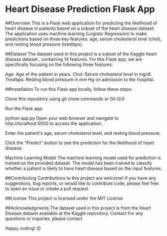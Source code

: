# Heart Disease Prediction Flask App

##Overview
This is a Flask web application for predicting the likelihood of heart disease in patients based on a subset of the heart disease dataset. The application uses machine learning (Logistic Regression) to make predictions based on three key features: age, serum cholesterol level (chol), and resting blood pressure (trestbps).

##Dataset
The dataset used in this project is a subset of the Kaggle heart disease dataset , containing 14 features. For this Flask app, we are specifically focusing on the following three features:

Age: Age of the patient in years.
Chol: Serum cholesterol level in mg/dl.
Trestbps: Resting blood pressure in mm Hg on admission to the hospital.

##Installation
To run this Flask app locally, follow these steps:

Clone this repository using git clone commands or Git GUI

Run the Flask app:

python app.py
Open your web browser and navigate to http://localhost:5000 to access the application.

Enter the patient's age, serum cholesterol level, and resting blood pressure.


Click the "Predict" button to see the prediction for the likelihood of heart disease.

Machine Learning Model
The machine learning model used for prediction is trained on the provided dataset. The model has been trained to classify whether a patient is likely to have heart disease based on the input features.

##Contributing
Contributions to this project are welcome! If you have any suggestions, bug reports, or would like to contribute code, please feel free to open an issue or create a pull request.

##License
This project is licensed under the MIT License

##Acknowledgments
The dataset used in this project is from the Heart Disease dataset available at the Kaggle repository.
Contact
For any questions or inquiries, please contact

Happy coding! 😊
